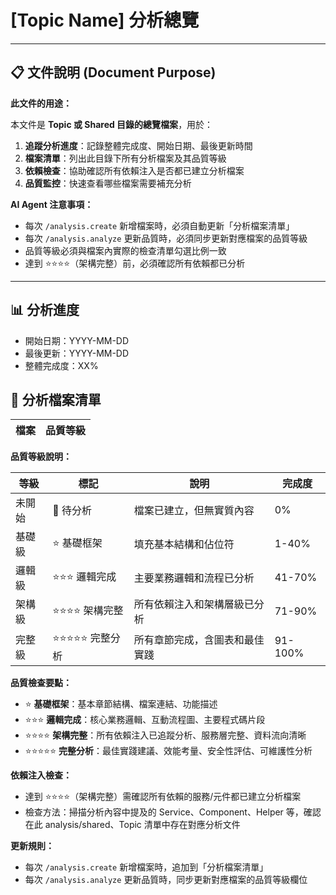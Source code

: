 # [Topic Name] 分析總覽

---

## 📋 文件說明 (Document Purpose)

**此文件的用途：**

本文件是 **Topic 或 Shared 目錄的總覽檔案**，用於：

1. **追蹤分析進度**：記錄整體完成度、開始日期、最後更新時間
2. **檔案清單**：列出此目錄下所有分析檔案及其品質等級
3. **依賴檢查**：協助確認所有依賴注入是否都已建立分析檔案
4. **品質監控**：快速查看哪些檔案需要補充分析

**AI Agent 注意事項：**
- 每次 `/analysis.create` 新增檔案時，必須自動更新「分析檔案清單」
- 每次 `/analysis.analyze` 更新品質時，必須同步更新對應檔案的品質等級
- 品質等級必須與檔案內實際的檢查清單勾選比例一致
- 達到 ⭐⭐⭐⭐（架構完整）前，必須確認所有依賴都已分析

---

## 📊 分析進度
- 開始日期：YYYY-MM-DD
- 最後更新：YYYY-MM-DD
- 整體完成度：XX%

## 📂 分析檔案清單
| 檔案 | 品質等級 |
|------|----------|

**品質等級說明：**

| 等級 | 標記 | 說明 | 完成度 |
|------|------|------|--------|
| 未開始 | 📝 待分析 | 檔案已建立，但無實質內容 | 0% |
| 基礎級 | ⭐ 基礎框架 | 填充基本結構和佔位符 | 1-40% |
| 邏輯級 | ⭐⭐⭐ 邏輯完成 | 主要業務邏輯和流程已分析 | 41-70% |
| 架構級 | ⭐⭐⭐⭐ 架構完整 | 所有依賴注入和架構層級已分析 | 71-90% |
| 完整級 | ⭐⭐⭐⭐⭐ 完整分析 | 所有章節完成，含圖表和最佳實踐 | 91-100% |

**品質檢查要點：**
- ⭐ **基礎框架**：基本章節結構、檔案連結、功能描述
- ⭐⭐⭐ **邏輯完成**：核心業務邏輯、互動流程圖、主要程式碼片段
- ⭐⭐⭐⭐ **架構完整**：所有依賴注入已追蹤分析、服務層完整、資料流向清晰
- ⭐⭐⭐⭐⭐ **完整分析**：最佳實踐建議、效能考量、安全性評估、可維護性分析

**依賴注入檢查：**
- 達到 ⭐⭐⭐⭐（架構完整）需確認所有依賴的服務/元件都已建立分析檔案
- 檢查方法：掃描分析內容中提及的 Service、Component、Helper 等，確認在此 analysis/shared、Topic 清單中存在對應分析文件

**更新規則：**
- 每次 `/analysis.create` 新增檔案時，追加到「分析檔案清單」
- 每次 `/analysis.analyze` 更新品質時，同步更新對應檔案的品質等級欄位